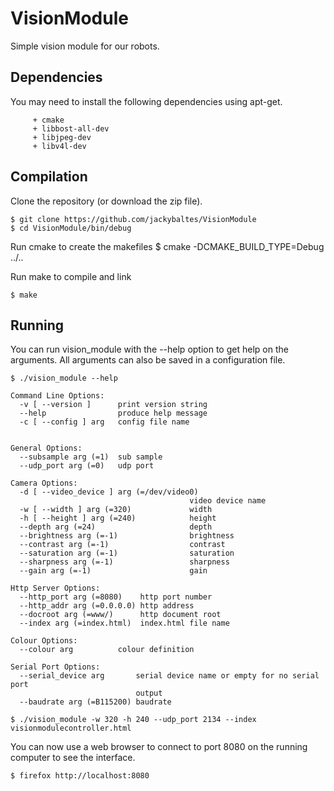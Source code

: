 # VisionModule
Simple vision module for our robots.

## Dependencies

You may need to install the following dependencies using apt-get.

         + cmake
         + libbost-all-dev
         + libjpeg-dev
         + libv4l-dev

## Compilation

Clone the repository (or download the zip file).

    $ git clone https://github.com/jackybaltes/VisionModule
    $ cd VisionModule/bin/debug

Run cmake to create the makefiles
    $ cmake -DCMAKE_BUILD_TYPE=Debug ../..

Run make to compile and link

    $ make

## Running

You can run vision_module with the --help option to get help on the arguments. 
All arguments can also be saved in a configuration file.

```
$ ./vision_module --help

Command Line Options:
  -v [ --version ]      print version string
  --help                produce help message
  -c [ --config ] arg   config file name


General Options:
  --subsample arg (=1)  sub sample
  --udp_port arg (=0)   udp port

Camera Options:
  -d [ --video_device ] arg (=/dev/video0)
                                        video device name
  -w [ --width ] arg (=320)             width
  -h [ --height ] arg (=240)            height
  --depth arg (=24)                     depth
  --brightness arg (=-1)                brightness
  --contrast arg (=-1)                  contrast
  --saturation arg (=-1)                saturation
  --sharpness arg (=-1)                 sharpness
  --gain arg (=-1)                      gain

Http Server Options:
  --http_port arg (=8080)    http port number
  --http_addr arg (=0.0.0.0) http address
  --docroot arg (=www/)      http document root
  --index arg (=index.html)  index.html file name

Colour Options:
  --colour arg          colour definition

Serial Port Options:
  --serial_device arg       serial device name or empty for no serial port 
                            output
  --baudrate arg (=B115200) baudrate
```

    $ ./vision_module -w 320 -h 240 --udp_port 2134 --index visionmodulecontroller.html

You can now use a web browser to connect to port 8080 on the running computer to see the interface.

    $ firefox http://localhost:8080
